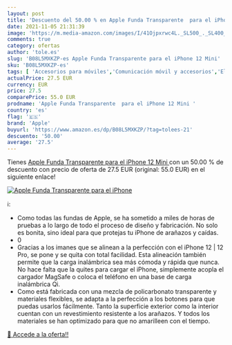 ```yaml
---
layout: post
title: 'Descuento del 50.00 % en Apple Funda Transparente  para el iPhone'
date: 2021-11-05 21:31:39
image: 'https://m.media-amazon.com/images/I/41Ojpxrwc4L._SL500_._SL400_.jpg'
comments: true
category: ofertas
author: 'tole.es'
slug: 'B08L5MXKZP-es Apple Funda Transparente para el iPhone 12 Mini'
sku: 'B08L5MXKZP-es'
tags: [ 'Accesorios para móviles','Comunicación móvil y accesorios','Electrónica','Fundas y carcasas para teléfonos móviles','apple','iphone', ]
actualPrice: 27.5 EUR
currency: EUR
price: 27.5
comparePrice: 55.0 EUR
prodname: 'Apple Funda Transparente  para el iPhone 12 Mini '
country: 'es'
flag: '🇪🇸'
brand: 'Apple'
buyurl: 'https://www.amazon.es/dp/B08L5MXKZP/?tag=tolees-21'
descuento: '50.00'
average: '27.5'
---
```


Tienes [Apple Funda Transparente  para el iPhone 12 Mini ](https://www.amazon.es/dp/B08L5MXKZP/?tag=tolees-21) con un 50.00 % de descuento con precio de oferta de 27.5 EUR (original: 55.0 EUR) en el siguiente enlace!

[![Apple Funda Transparente  para el iPhone](https://m.media-amazon.com/images/I/41Ojpxrwc4L._SL500_._SL400_.jpg)](https://www.amazon.es/dp/B08L5MXKZP/?tag=tolees-21)

ℹ️:

- Como todas las fundas de Apple, se ha sometido a miles de horas de pruebas a lo largo de todo el proceso de diseño y fabricación. No solo es bonita, sino ideal para que protejas tu iPhone de arañazos y caídas.
- 0
- Gracias a los imanes que se alinean a la perfección con el iPhone 12 | 12 Pro, se pone y se quita con total facilidad. Esta alineación también permite que la carga inalámbrica sea más cómoda y rápida que nunca. No hace falta que la quites para cargar el iPhone, simplemente acopla el cargador MagSafe o coloca el teléfono en una base de carga inalámbrica Qi.
- Como está fabricada con una mezcla de policarbonato transparente y materiales flexibles, se adapta a la perfección a los botones para que puedas usarlos fácilmente. Tanto la superficie exterior como la interior cuentan con un revestimiento resistente a los arañazos. Y todos los materiales se han optimizado para que no amarilleen con el tiempo.

[🛒 Accede a la oferta!!](https://www.amazon.es/dp/B08L5MXKZP/?tag=tolees-21)
